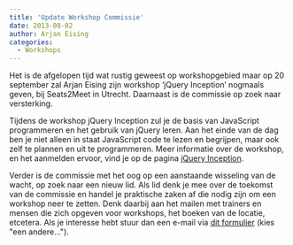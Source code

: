 ```yaml
---
title: 'Update Workshop Commissie'
date: 2013-08-02
author: Arjan Eising
categories:
  - Workshops
---
```


Het is de afgelopen tijd wat rustig geweest op workshopgebied maar op 20 september zal Arjan Eising zijn workshop ‘jQuery Inception’ nogmaals geven, bij Seats2Meet in Utrecht. Daarnaast is de commissie op zoek naar versterking.

Tijdens de workshop jQuery Inception zul je de basis van JavaScript programmeren en het gebruik van jQuery leren. Aan het einde van de dag ben je niet alleen in staat JavaScript code te lezen en begrijpen, maar ook zelf te plannen en uit te programmeren. Meer informatie over de workshop, en het aanmelden ervoor, vind je op de pagina [jQuery Inception](/workshops/jquery-inception-arjan-eising).

Verder is de commissie met het oog op een aanstaande wisseling van de wacht, op zoek naar een nieuw lid. Als lid denk je mee over de toekomst van de commissie en handel je praktische zaken af die nodig zijn om een workshop neer te zetten. Denk daarbij aan het mailen met trainers en mensen die zich opgeven voor workshops, het boeken van de locatie, etcetera. Als je interesse hebt stuur dan een e-mail via [dit formulier](/workshops#formulier-1) (kies "een andere...").
